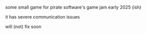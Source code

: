 some small game for pirate software's game jam early 2025 (ish)

it has severe communication issues

will (not) fix soon